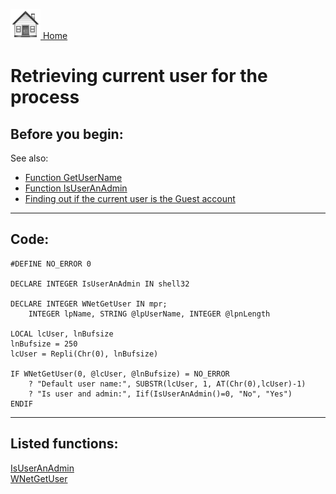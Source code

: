 [<img src="../images/home.png"> Home ](https://github.com/VFPX/Win32API)  

# Retrieving current user for the process

## Before you begin:
See also:

* [Function GetUserName](../libraries/advapi32/GetUserName.md)   
* [Function IsUserAnAdmin](../libraries/shell32/IsUserAnAdmin.md)
* [Finding out if the current user is the Guest account](sample_566.md)  
  
***  


## Code:
```foxpro  
#DEFINE NO_ERROR 0

DECLARE INTEGER IsUserAnAdmin IN shell32

DECLARE INTEGER WNetGetUser IN mpr;
	INTEGER lpName, STRING @lpUserName, INTEGER @lpnLength

LOCAL lcUser, lnBufsize
lnBufsize = 250
lcUser = Repli(Chr(0), lnBufsize)

IF WNetGetUser(0, @lcUser, @lnBufsize) = NO_ERROR
	? "Default user name:", SUBSTR(lcUser, 1, AT(Chr(0),lcUser)-1)
	? "Is user and admin:", Iif(IsUserAnAdmin()=0, "No", "Yes")
ENDIF  
```  
***  


## Listed functions:
[IsUserAnAdmin](../libraries/shell32/IsUserAnAdmin.md)  
[WNetGetUser](../libraries/mpr/WNetGetUser.md)  
